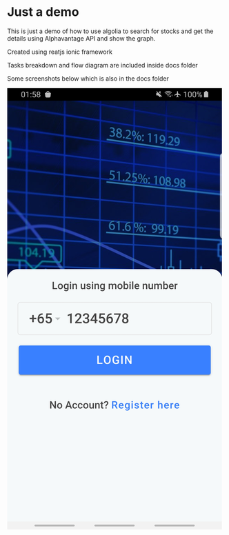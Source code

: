 # Just a demo

This is just a demo of how to use algolia to search for stocks and get the details using Alphavantage API and show the graph.

Created using reatjs ionic framework

Tasks breakdown and flow diagram are included inside docs folder

Some screenshots below which is also in the docs folder

![alt text](https://github.com/milbertcale/challenge/blob/master/docs/Screenshot_20210630-015830_challenge.jpg)
